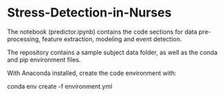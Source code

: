 # Stress-Detection-in-Nurses

The notebook (predictor.ipynb) contains the code sections for data pre-processing, feature extraction, modeling and event detection.

The repository contains a sample subject data folder, as well as the conda and pip environment files.

With Anaconda installed, create the code environment with:

conda env create -f environment.yml
